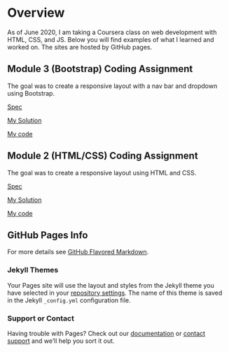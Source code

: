 # Overview

As of June 2020, I am taking a Coursera class on web development with HTML, CSS, and JS. Below you will find examples of what I learned and worked on. The sites are hosted by GitHub pages.

## Module 3 (Bootstrap) Coding Assignment

The goal was to create a responsive layout with a nav bar and dropdown using Bootstrap.

[Spec](https://github.com/jhu-ep-coursera/fullstack-course4/blob/master/assignments/assignment3/Assignment-3.md)

[My Solution](https://clorenz7.github.io/coursera_web/module3_solution/)

[My code](https://github.com/clorenz7/coursera_web/tree/master/module3_solution)


## Module 2 (HTML/CSS) Coding Assignment

The goal was to create a responsive layout using HTML and CSS.

[Spec](https://github.com/jhu-ep-coursera/fullstack-course4/blob/master/assignments/assignment2/Assignment-2.md)

[My Solution](https://clorenz7.github.io/coursera_web/module2_solution/)

[My code](https://github.com/clorenz7/coursera_web/tree/master/module2_solution)


## GitHub Pages Info

For more details see [GitHub Flavored Markdown](https://guides.github.com/features/mastering-markdown/).

### Jekyll Themes

Your Pages site will use the layout and styles from the Jekyll theme you have selected in your [repository settings](https://github.com/clorenz7/coursera_web/settings). The name of this theme is saved in the Jekyll `_config.yml` configuration file.

### Support or Contact

Having trouble with Pages? Check out our [documentation](https://help.github.com/categories/github-pages-basics/) or [contact support](https://github.com/contact) and we’ll help you sort it out.